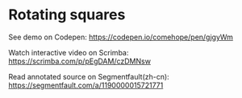 # Rotating squares

See demo on Codepen: https://codepen.io/comehope/pen/gjgyWm

Watch interactive video on Scrimba: https://scrimba.com/p/pEgDAM/czDMNsw

Read annotated source on Segmentfault(zh-cn): https://segmentfault.com/a/1190000015721771